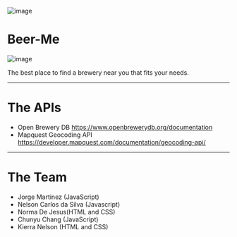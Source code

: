 ![image](https://user-images.githubusercontent.com/84343244/125219418-b1249780-e292-11eb-81f1-9bedd4178ab2.png)





# Beer-Me

![image](https://user-images.githubusercontent.com/81602695/125179651-42760a00-e1be-11eb-8425-0a16b7144031.png)


  The best place to find a brewery near you that fits your needs. 


---


# The APIs
- Open Brewery DB 
https://www.openbrewerydb.org/documentation
- Mapquest Geocoding API
https://developer.mapquest.com/documentation/geocoding-api/


---
# The Team 

- Jorge Martinez (JavaScript)
- Nelson Carlos da Silva (Javascript)
- Norma De Jesus(HTML and CSS)
- Chunyu Chang (JavaScript)
- Kierra Nelson (HTML and CSS)
